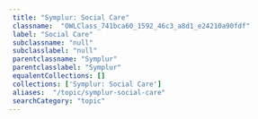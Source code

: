 ```yaml
--- 
 title: "Symplur: Social Care" 
 classname:  "OWLClass_741bca60_1592_46c3_a8d1_e24210a90fdf" 
 label: "Social Care" 
 subclassname: "null" 
 subclasslabel: "null" 
 parentclassname: "Symplur" 
 parentclasslabel: "Symplur" 
 equalentCollections: [] 
 collections: ['Symplur: Social Care']
 aliases:  "/topic/symplur-social-care"  
 searchCategory: "topic" 
---
```

